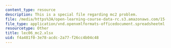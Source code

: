 ```yaml
---
content_type: resource
description: This is a special file regarding mc2 problem.
file: /media/https%3A/open-learning-course-data-rc.s3.amazonaws.com/15-053-optimization-methods-in-management-science-spring-2013/f4a481f03e78acdc2a77f26cc4b04c48_lec06_mc2.xlsx
file_type: application/vnd.openxmlformats-officedocument.spreadsheetml.sheet
resourcetype: Other
title: lec06_mc2.xlsx
uid: f4a481f0-3e78-acdc-2a77-f26cc4b04c48
---
```


